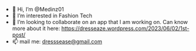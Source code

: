 - 👋 Hi, I’m @Medinz01
- 👀 I’m interested in Fashion Tech
- 💞️ I’m looking to collaborate on an app that I am working on. Can know more about it here: https://dresseaze.wordpress.com/2023/06/02/1st-post/
- 📫 mail me: dresssease@gmail.com

<!---
Medinz01/Medinz01 is a ✨ special ✨ repository because its `README.md` (this file) appears on your GitHub profile.
You can click the Preview link to take a look at your changes.
--->
